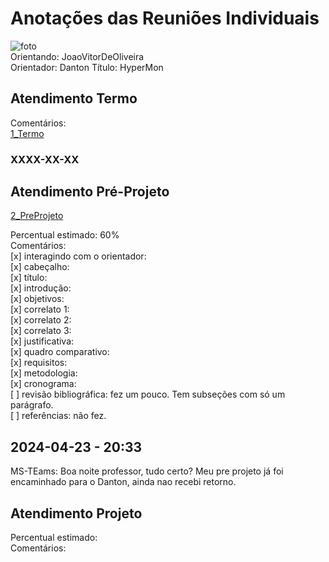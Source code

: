 # Anotações das Reuniões Individuais  

![foto](foto.png "foto")  
Orientando: JoaoVitorDeOliveira  
Orientador: Danton
Título: HyperMon  

## Atendimento Termo  

Comentários:  
[1_Termo](1_Termo.pdf "1_Termo")  

### XXXX-XX-XX

## Atendimento Pré-Projeto  

[2_PreProjeto](2_PreProjeto.docx "2_PreProjeto")  

Percentual estimado: 60%  
Comentários:  
[x] interagindo com o orientador:  
[x] cabeçalho:  
[x] título:  
[x] introdução:  
[x] objetivos:  
[x] correlato 1:  
[x] correlato 2:  
[x] correlato 3:  
[x] justificativa:  
[x] quadro comparativo:  
[x] requisitos:  
[x] metodologia:  
[x] cronograma:  
[ ] revisão bibliográfica: fez um pouco. Tem subseções com só um parágrafo.  
[ ] referências: não fez.  

## 2024-04-23 - 20:33

MS-TEams: Boa noite professor, tudo certo? Meu pre projeto já foi encaminhado para o Danton, ainda nao recebi retorno.  

## Atendimento Projeto  

Percentual estimado:  
Comentários:  
